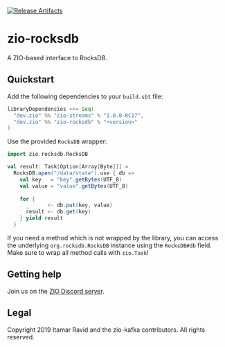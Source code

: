 [![Release Artifacts][Badge-SonatypeReleases]][Link-SonatypeReleases]

# zio-rocksdb

A ZIO-based interface to RocksDB.

## Quickstart

Add the following dependencies to your `build.sbt` file:
```scala
libraryDependencies ++= Seq(
  "dev.zio" %% "zio-streams" % "1.0.0-RC17",
  "dev.zio" %% "zio-rocksdb" % "<version>"
)
```

Use the provided `RocksDB` wrapper:
```scala
import zio.rocksdb.RocksDB

val result: Task[Option[Array[Byte]]] = 
  RocksDB.open("/data/state").use { db =>
    val key   = "key".getBytes(UTF_8)
    val value = "value".getBytes(UTF_8)
  
    for {
      _      <- db.put(key, value)
      result <- db.get(key)
    } yield result
  }
```

If you need a method which is not wrapped by the library, you can
access the underlying `org.rocksdb.RocksDB` instance using the
`RocksDB#db` field. Make sure to wrap all method calls with `zio.Task`!

## Getting help

Join us on the [ZIO Discord server](https://discord.gg/2ccFBr4).

## Legal

Copyright 2019 Itamar Ravid and the zio-kafka contributors. All rights reserved.

[Link-SonatypeReleases]: https://oss.sonatype.org/content/repositories/releases/dev/zio/zio-rocksdb_2.12/ "Sonatype Releases"
[Badge-SonatypeReleases]: https://img.shields.io/nexus/r/https/oss.sonatype.org/dev.zio/zio-rocksdb_2.12.svg "Sonatype Releases"

